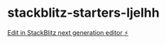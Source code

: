 # stackblitz-starters-ljelhh

[Edit in StackBlitz next generation editor ⚡️](https://stackblitz.com/~/github.com/hanatsai/stackblitz-starters-ljelhh)